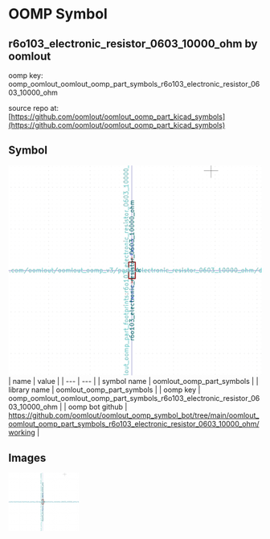 # OOMP Symbol  
## r6o103_electronic_resistor_0603_10000_ohm  by oomlout  
  
oomp key: oomp_oomlout_oomlout_oomp_part_symbols_r6o103_electronic_resistor_0603_10000_ohm  
  
source repo at: [https://github.com/oomlout/oomlout_oomp_part_kicad_symbols](https://github.com/oomlout/oomlout_oomp_part_kicad_symbols)  
## Symbol  
  
[![working.png](working_600.png)](working.png)  
| name | value | 
| --- | --- | 
| symbol name | oomlout_oomp_part_symbols | 
| library name | oomlout_oomp_part_symbols | 
| oomp key | oomp_oomlout_oomlout_oomp_part_symbols_r6o103_electronic_resistor_0603_10000_ohm | 
| oomp bot github | https://github.com/oomlout/oomlout_oomp_symbol_bot/tree/main/oomlout_oomlout_oomp_part_symbols_r6o103_electronic_resistor_0603_10000_ohm/working | 
## Images  
  
[![working.png](working_140.png)](working.png)  
